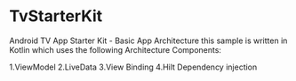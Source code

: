 # TvStarterKit
Android TV App Starter Kit - Basic App Architecture
this sample is written in Kotlin  which uses the following Architecture Components:

1.ViewModel
2.LiveData
3.View Binding
4.Hilt Dependency injection


